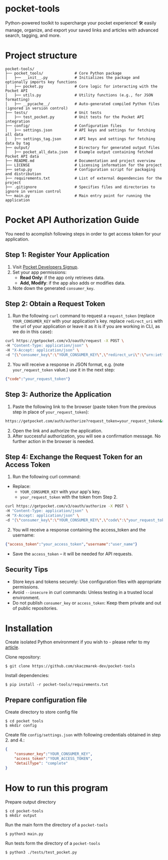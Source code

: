 # pocket-tools
Python-powered toolkit to supercharge your pocket experience! 🛠️ easily manage, organize, and export your saved links and articles with advanced search, tagging, and more.

# Project structure

```
pocket-tools/
├── pocket_tools/              # Core Python package
│   ├── __init__.py            # Initializes the package and optionally imports key functions
│   ├── pocket.py              # Core logic for interacting with the Pocket API
│   ├── utils.py               # Utility functions (e.g., for JSON formatting)
│   ├── __pycache__/           # Auto-generated compiled Python files (ignored in version control)
├── tests/                     # Unit tests
│   ├── test_pocket.py         # Unit tests for the Pocket API integration
├── config/                    # Configuration files
│   ├── settings.json          # API keys and settings for fetching all data
│   ├── settings_tag.json      # API keys and settings for fetching data by tag
├── output/                    # Directory for generated output files
│   ├── pocket_all_data.json   # Example output containing fetched Pocket API data
├── README.md                  # Documentation and project overview
├── LICENSE                    # Licensing information for the project
├── setup.py                   # Configuration script for packaging and distribution
├── requirements.txt           # List of external dependencies for the project
├── .gitignore                 # Specifies files and directories to ignore in version control
└── main.py                    # Main entry point for running the application
```

# Pocket API Authorization Guide

You need to acomplish following steps in order to get access token for your application.

## Step 1: Register Your Application

1. Visit [Pocket Developers Signup](https://getpocket.com/developer/apps/new.php?&src=signup).
2. Set your app permissions:
   - **Read Only**: if the app only retrieves data.
   - **Add, Modify**: if the app also adds or modifies data.
3. Note down the generated `consumer_key`.

## Step 2: Obtain a Request Token

1. Run the following `curl` command to request a `request_token` (replace `YOUR_CONSUMER_KEY` with your application's key. replace `redirect_uri` with the url of your application or leave it as it is if you are working in CLI, as we do in this case):

```bash
curl https://getpocket.com/v3/oauth/request -X POST \
-H "Content-Type: application/json" \
-H "X-Accept: application/json" \
-d "{\"consumer_key\":\"YOUR_CONSUMER_KEY\",\"redirect_uri\":\"urn:ietf:wg:oauth:2.0:oob\"}"
```
2. You will receive a response in JSON format, e.g. (note `your_request_token` value.) use it in the next step:

```json
{"code":"your_request_token"}
```

## Step 3: Authorize the Application

1. Paste the following link to the browser (paste token from the previous step in place of `your_request_token`):

```bash
https://getpocket.com/auth/authorize?request_token=your_request_token&redirect_uri=urn:ietf:wg:oauth:2.0:oob
```

2. Open the link and authorize the application.
3. After successful authorization, you will see a confirmation message. No further action in the browser is needed.

## Step 4: Exchange the Request Token for an Access Token

1. Run the following curl command:

- Replace:
    - `YOUR_CONSUMER_KEY` with your app's key.
    - `your_request_token` with the token from Step 2.

```bash
curl https://getpocket.com/v3/oauth/authorize -X POST \
-H "Content-Type: application/json" \
-H "X-Accept: application/json" \
-d "{\"consumer_key\":\"YOUR_CONSUMER_KEY\",\"code\":\"your_request_token\"}"
```

2. You will receive a response containing the access_token and the username:

```json
{"access_token":"your_access_token","username":"user_name"}
```
* Save the `access_token` – it will be needed for API requests.

## Security Tips

- Store keys and tokens securely: Use configuration files with appropriate permissions.
- Avoid `--insecure` in curl commands: Unless testing in a trusted local environment.
- Do not publish `consumer_key` or `access_token`: Keep them private and out of public repositories.

# Installation

Create isolated Python environment if you wish to - please refer to my [article](https://skaczmarek-dev.github.io/posts/python-venv/).

Clone repository:

```
$ git clone https://github.com/skaczmarek-dev/pocket-tools
```

Install dependencies:

```
$ pip install -r pocket-tools/requirements.txt
```

## Prepare configuration file

Create directory to store config file

```
$ cd pocket tools
$ mkdir config
```

Create file `config/settings.json` with following credentials obtained in step 2. and 4.:

```json
{
    "consumer_key":"YOUR_CONSUMER_KEY",
    "access_token":"YOUR_ACCESS_TOKEN",
    "detailType": "complete"
}
```

# How to run this program

Prepare output directory

```
$ cd pocket-tools
$ mkdir output
```

Run the main form the directory of a `pocket-tools`

```
$ python3 main.py
```

Run tests form the directory of a `pocket-tools`

```
$ python3 ./tests/test_pocket.py
```
